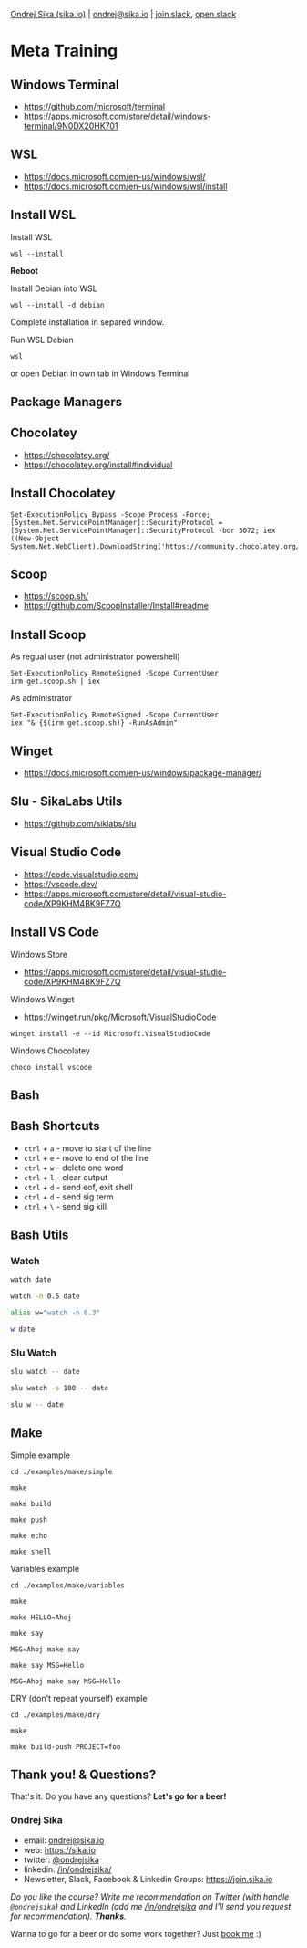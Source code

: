 <!-- BEGIN header -->

[Ondrej Sika (sika.io)](https://sika.io) | <ondrej@sika.io> | [join slack](https://sika.link/slack-sikapublic), [open slack](https://sikapublic.slack.com)

<!-- END header -->

# Meta Training

## Windows Terminal

- https://github.com/microsoft/terminal
- https://apps.microsoft.com/store/detail/windows-terminal/9N0DX20HK701

## WSL

- https://docs.microsoft.com/en-us/windows/wsl/
- https://docs.microsoft.com/en-us/windows/wsl/install

## Install WSL

Install WSL

```
wsl --install
```

**Reboot**

Install Debian into WSL

```
wsl --install -d debian
```

Complete installation in separed window.

Run WSL Debian

```
wsl
```

or open Debian in own tab in Windows Terminal

## Package Managers

## Chocolatey

- https://chocolatey.org/
- https://chocolatey.org/install#individual

## Install Chocolatey

```
Set-ExecutionPolicy Bypass -Scope Process -Force; [System.Net.ServicePointManager]::SecurityProtocol = [System.Net.ServicePointManager]::SecurityProtocol -bor 3072; iex ((New-Object System.Net.WebClient).DownloadString('https://community.chocolatey.org/install.ps1'))
```

## Scoop

- https://scoop.sh/
- https://github.com/ScoopInstaller/Install#readme

## Install Scoop

As regual user (not administrator powershell)

```
Set-ExecutionPolicy RemoteSigned -Scope CurrentUser
irm get.scoop.sh | iex
```

As administrator

```
Set-ExecutionPolicy RemoteSigned -Scope CurrentUser
iex "& {$(irm get.scoop.sh)} -RunAsAdmin"
```

## Winget

- https://docs.microsoft.com/en-us/windows/package-manager/

## Slu - SikaLabs Utils

- https://github.com/siklabs/slu

## Visual Studio Code

- https://code.visualstudio.com/
- https://vscode.dev/
- https://apps.microsoft.com/store/detail/visual-studio-code/XP9KHM4BK9FZ7Q

## Install VS Code

Windows Store

- https://apps.microsoft.com/store/detail/visual-studio-code/XP9KHM4BK9FZ7Q

Windows Winget

- https://winget.run/pkg/Microsoft/VisualStudioCode

```
winget install -e --id Microsoft.VisualStudioCode
```

Windows Chocolatey

```
choco install vscode
```

## Bash

## Bash Shortcuts

- `ctrl` + `a` - move to start of the line
- `ctrl` + `e` - move to end of the line
- `ctrl` + `w` - delete one word
- `ctrl` + `l` - clear output
- `ctrl` + `d` - send eof, exit shell
- `ctrl` + `d` - send sig term
- `ctrl` + `\` - send sig kill

## Bash Utils

### Watch

```bash
watch date
```

```bash
watch -n 0.5 date
```

```bash
alias w="watch -n 0.3"

w date
```

### Slu Watch

```bash
slu watch -- date
```

```bash
slu watch -s 100 -- date
```

```bash
slu w -- date
```

## Make

Simple example

```
cd ./examples/make/simple
```

```
make
```

```
make build
```

```
make push
```

```
make echo
```

```
make shell
```

Variables example

```
cd ./examples/make/variables
```

```
make
```

```
make HELLO=Ahoj
```

```
make say
```

```
MSG=Ahoj make say
```

```
make say MSG=Hello
```

```
MSG=Ahoj make say MSG=Hello
```

DRY (don't repeat yourself) example

```
cd ./examples/make/dry
```

```
make
```

```
make build-push PROJECT=foo
```

<!-- BEGIN footer -->

## Thank you! & Questions?

That's it. Do you have any questions? **Let's go for a beer!**

### Ondrej Sika

- email: <ondrej@sika.io>
- web: <https://sika.io>
- twitter: [@ondrejsika](https://twitter.com/ondrejsika)
- linkedin: [/in/ondrejsika/](https://linkedin.com/in/ondrejsika/)
- Newsletter, Slack, Facebook & Linkedin Groups: <https://join.sika.io>

_Do you like the course? Write me recommendation on Twitter (with handle `@ondrejsika`) and LinkedIn (add me [/in/ondrejsika](https://www.linkedin.com/in/ondrejsika/) and I'll send you request for recommendation). **Thanks**._

Wanna to go for a beer or do some work together? Just [book me](https://book-me.sika.io) :)

<!-- END footer -->
